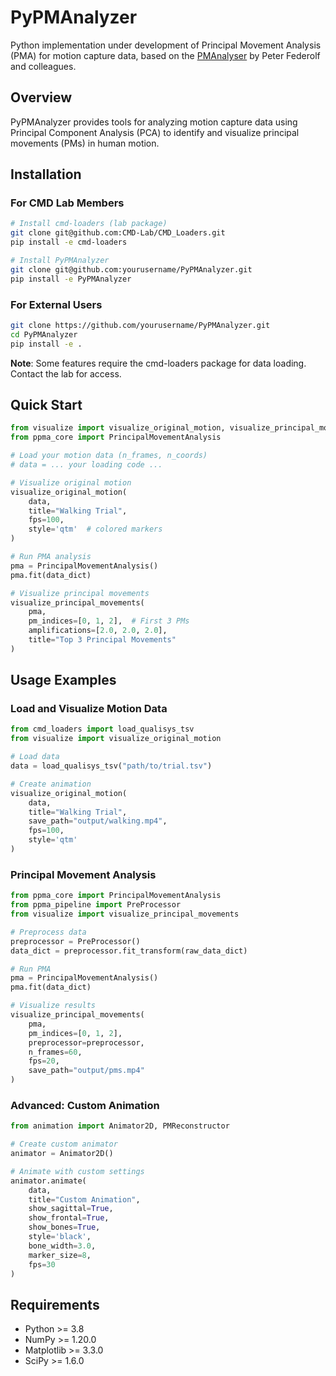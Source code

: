 # PyPMAnalyzer

Python implementation under development of Principal Movement Analysis (PMA) for motion capture data, based on the [PMAnalyser](https://www.uibk.ac.at/de/isw/forschung/neurophysiology-of-exercise/pm_analyzer/) by Peter Federolf and colleagues.

## Overview

PyPMAnalyzer provides tools for analyzing motion capture data using Principal Component Analysis (PCA) to identify and visualize principal movements (PMs) in human motion.

## Installation

### For CMD Lab Members

```bash
# Install cmd-loaders (lab package)
git clone git@github.com:CMD-Lab/CMD_Loaders.git
pip install -e cmd-loaders

# Install PyPMAnalyzer
git clone git@github.com:yourusername/PyPMAnalyzer.git
pip install -e PyPMAnalyzer
```

### For External Users

```bash
git clone https://github.com/yourusername/PyPMAnalyzer.git
cd PyPMAnalyzer
pip install -e .
```

**Note**: Some features require the cmd-loaders package for data loading. Contact the lab for access.

## Quick Start

```python
from visualize import visualize_original_motion, visualize_principal_movements
from ppma_core import PrincipalMovementAnalysis

# Load your motion data (n_frames, n_coords)
# data = ... your loading code ...

# Visualize original motion
visualize_original_motion(
    data,
    title="Walking Trial",
    fps=100,
    style='qtm'  # colored markers
)

# Run PMA analysis
pma = PrincipalMovementAnalysis()
pma.fit(data_dict)

# Visualize principal movements
visualize_principal_movements(
    pma,
    pm_indices=[0, 1, 2],  # First 3 PMs
    amplifications=[2.0, 2.0, 2.0],
    title="Top 3 Principal Movements"
)
```

## Usage Examples

### Load and Visualize Motion Data

```python
from cmd_loaders import load_qualisys_tsv
from visualize import visualize_original_motion

# Load data
data = load_qualisys_tsv("path/to/trial.tsv")

# Create animation
visualize_original_motion(
    data,
    title="Walking Trial",
    save_path="output/walking.mp4",
    fps=100,
    style='qtm'
)
```

### Principal Movement Analysis

```python
from ppma_core import PrincipalMovementAnalysis
from ppma_pipeline import PreProcessor
from visualize import visualize_principal_movements

# Preprocess data
preprocessor = PreProcessor()
data_dict = preprocessor.fit_transform(raw_data_dict)

# Run PMA
pma = PrincipalMovementAnalysis()
pma.fit(data_dict)

# Visualize results
visualize_principal_movements(
    pma,
    pm_indices=[0, 1, 2],
    preprocessor=preprocessor,
    n_frames=60,
    fps=20,
    save_path="output/pms.mp4"
)
```

### Advanced: Custom Animation

```python
from animation import Animator2D, PMReconstructor

# Create custom animator
animator = Animator2D()

# Animate with custom settings
animator.animate(
    data,
    title="Custom Animation",
    show_sagittal=True,
    show_frontal=True,
    show_bones=True,
    style='black',  
    bone_width=3.0,
    marker_size=8,
    fps=30
)
```

## Requirements

- Python >= 3.8
- NumPy >= 1.20.0
- Matplotlib >= 3.3.0
- SciPy >= 1.6.0


